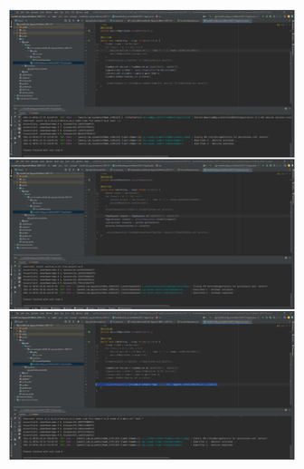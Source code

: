 ![](https://github.com/manh20051151/www/blob/master/week06/ketQua/Screenshot%202024-11-08%20042750.png)
![](https://github.com/manh20051151/www/blob/master/week06/ketQua/Screenshot%202024-11-08%20042810.png)
![](https://github.com/manh20051151/www/blob/master/week06/ketQua/Screenshot%202024-11-08%20042833.png)
